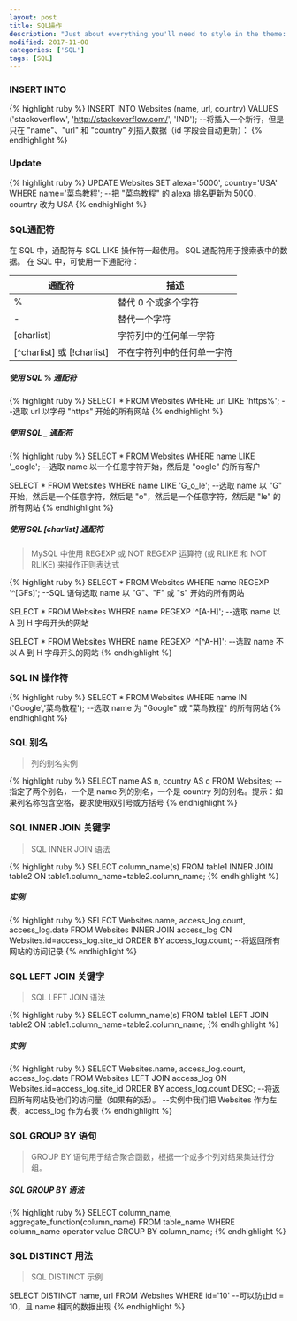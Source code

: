 ```yaml
---
layout: post
title: SQL操作
description: "Just about everything you'll need to style in the theme: headings, paragraphs, blockquotes, tables, code blocks, and more."
modified: 2017-11-08
categories: ['SQL']
tags: [SQL]
---
```



### INSERT INTO
{% highlight ruby %}
INSERT INTO Websites (name, url, country)
VALUES ('stackoverflow', 'http://stackoverflow.com/', 'IND');
--将插入一个新行，但是只在 "name"、"url" 和 "country" 列插入数据（id 字段会自动更新）：
{% endhighlight %}
### Update
{% highlight ruby %}
UPDATE Websites
SET alexa='5000', country='USA'
WHERE name='菜鸟教程';
--把 "菜鸟教程" 的 alexa 排名更新为 5000，country 改为 USA
{% endhighlight %}
### SQL通配符
在 SQL 中，通配符与 SQL LIKE 操作符一起使用。
SQL 通配符用于搜索表中的数据。
在 SQL 中，可使用一下通配符：

通配符 | 描述
---|---
% | 替代 0 个或多个字符
- | 替代一个字符
[charlist] |字符列中的任何单一字符
[^charlist] 或 [!charlist] | 不在字符列中的任何单一字符

##### 使用 SQL % 通配符
{% highlight ruby %}
SELECT * FROM Websites
WHERE url LIKE 'https%';
--选取 url 以字母 "https" 开始的所有网站
{% endhighlight %}
##### 使用 SQL _ 通配符
{% highlight ruby %}
SELECT * FROM Websites
WHERE name LIKE '_oogle';
--选取 name 以一个任意字符开始，然后是 "oogle" 的所有客户

SELECT * FROM Websites
WHERE name LIKE 'G_o_le';
--选取 name 以 "G" 开始，然后是一个任意字符，然后是 "o"，然后是一个任意字符，然后是 "le" 的所有网站
{% endhighlight %}
##### 使用 SQL [charlist] 通配符
> MySQL 中使用 REGEXP 或 NOT REGEXP 运算符 (或 RLIKE 和 NOT RLIKE) 来操作正则表达式

{% highlight ruby %}
SELECT * FROM Websites
WHERE name REGEXP '^[GFs]';
--SQL 语句选取 name 以 "G"、"F" 或 "s" 开始的所有网站

SELECT * FROM Websites
WHERE name REGEXP '^[A-H]';
--选取 name 以 A 到 H 字母开头的网站

SELECT * FROM Websites
WHERE name REGEXP '^[^A-H]';
--选取 name 不以 A 到 H 字母开头的网站
{% endhighlight %}

### SQL IN 操作符
{% highlight ruby %}
SELECT * FROM Websites
WHERE name IN ('Google','菜鸟教程');
--选取 name 为 "Google" 或 "菜鸟教程" 的所有网站
{% endhighlight %}

### SQL 别名
>列的别名实例

{% highlight ruby %}
SELECT name AS n, country AS c
FROM Websites;
--指定了两个别名，一个是 name 列的别名，一个是 country 列的别名。提示：如果列名称包含空格，要求使用双引号或方括号
{% endhighlight %}

### SQL INNER JOIN 关键字
> SQL INNER JOIN 语法

{% highlight ruby %}
SELECT column_name(s)
FROM table1
INNER JOIN table2
ON table1.column_name=table2.column_name;
{% endhighlight %}
##### 实例
{% highlight ruby %}
SELECT Websites.name, access_log.count, access_log.date
FROM Websites
INNER JOIN access_log
ON Websites.id=access_log.site_id
ORDER BY access_log.count;
--将返回所有网站的访问记录
{% endhighlight %}

### SQL LEFT JOIN 关键字
> SQL LEFT JOIN 语法

{% highlight ruby %}
SELECT column_name(s)
FROM table1
LEFT JOIN table2
ON table1.column_name=table2.column_name;
{% endhighlight %}

##### 实例
{% highlight ruby %}
SELECT Websites.name, access_log.count, access_log.date
FROM Websites
LEFT JOIN access_log
ON Websites.id=access_log.site_id
ORDER BY access_log.count DESC;
--将返回所有网站及他们的访问量（如果有的话）。
--实例中我们把 Websites 作为左表，access_log 作为右表
{% endhighlight %}

### SQL GROUP BY 语句
> GROUP BY 语句用于结合聚合函数，根据一个或多个列对结果集进行分组。
##### SQL GROUP BY 语法
{% highlight ruby %}
SELECT column_name, aggregate_function(column_name)
FROM table_name
WHERE column_name operator value
GROUP BY column_name;
{% endhighlight %}

### SQL DISTINCT 用法
> SQL DISTINCT 示例

SELECT DISTINCT name, url
FROM Websites
WHERE id='10'
--可以防止id = 10，且 name 相同的数据出现
{% endhighlight %}